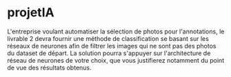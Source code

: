 # projetIA

L'entreprise voulant automatiser la sélection de photos pour l'annotations, le livrable 2 devra fournir une méthode de
classification se basant sur les réseaux de neurones afin de filtrer les images qui ne sont pas des photos du dataset de
départ. La solution pourra s'appuyer sur l'architecture de réseau de neurones de votre choix, que vous justifierez
notamment du point de vue des résultats obtenus.
